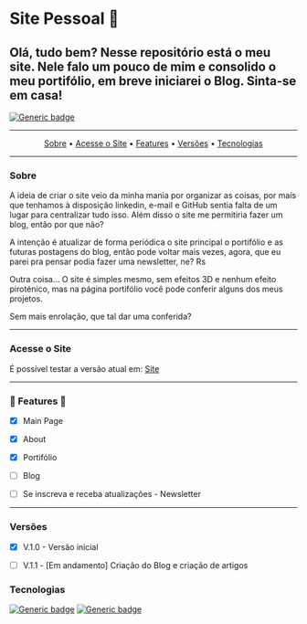 # Site Pessoal 🚧

## Olá, tudo bem? Nesse repositório está o meu site. Nele falo um pouco de mim e consolido o meu portifólio, em breve iniciarei o Blog. Sinta-se em casa!
[![Generic badge](https://img.shields.io/badge/STATUS-WORKING-<COLOR>.svg)](https://shields.io/)

***

<p align="center">
 <a href="#Sobre">Sobre</a> •
 <a href="#Acesse o Site">Acesse o Site</a> •
 <a href="#Features">Features</a> •
 <a href="#Versões">Versões</a> •
 <a href="#Tecnologias">Tecnologias</a>
</p>

***

### Sobre

<p>A ideia de criar o site veio da minha mania por organizar as coisas, por mais que tenhamos à disposição linkedin, e-mail e GitHub sentia falta de um lugar para centralizar tudo isso. Além disso o site me permitiria fazer um blog, então por que não?</p>

<p>A intenção é atualizar de forma periódica o site principal o portifólio e as futuras postagens do blog, então pode voltar mais vezes, agora, que eu parei pra pensar podia fazer uma newsletter, ne? Rs</p>

<p>Outra coisa... O site é simples mesmo, sem efeitos 3D e nenhum efeito piroténico, mas na página portifólio você pode conferir alguns dos meus projetos.</p>

<p>Sem mais enrolação, que tal dar uma conferida?</p>

***

### Acesse o Site

<p>É possível testar a versão atual em: <a href="https://jiarguello.github.io" target="_blank">Site</a></p> 

***


### 🚧 Features 🚧

- [X] Main Page
- [X] About
- [X] Portifólio
- [ ] Blog
- [ ] Se inscreva e receba atualizações - Newsletter


***

### Versões

- [X] V.1.0 - Versão inicial
- [ ] V.1.1 - [Em andamento] Criação do Blog e criação de artigos


### Tecnologias

[![Generic badge](https://img.shields.io/badge/MADE%20WITH-HTML5-orange?style=for-the-badge&logo=appveyor)](https://shields.io/)
[![Generic badge](https://img.shields.io/badge/MADE%20WITH-CSS-blue?style=for-the-badge&logo=appveyor)](https://shields.io/)
